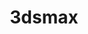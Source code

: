 ---
title: 3dsmax
crosslinks:
- vray
- me_irl
- vfx
- livven
- 3dmodeling
- unrealengine
- Maxscript
- videos
---